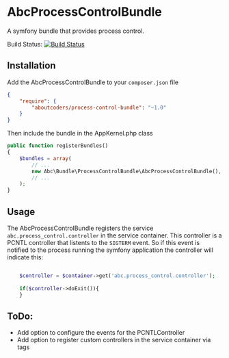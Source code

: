 AbcProcessControlBundle
=======================

A symfony bundle that provides process control.

Build Status: [![Build Status](https://travis-ci.org/aboutcoders/process-control-bundle.svg?branch=master)](https://travis-ci.org/aboutcoders/process-control-bundle)

## Installation

Add the AbcProcessControlBundle to your `composer.json` file

```json
{
    "require": {
        "aboutcoders/process-control-bundle": "~1.0"
    }
}
```

Then include the bundle in the AppKernel.php class

```php
public function registerBundles()
{
    $bundles = array(
        // ...
        new Abc\Bundle\ProcessControlBundle\AbcProcessControlBundle(),
        // ...
    );
}
```

## Usage

The AbcProcessControlBundle registers the service `abc.process_control.controller` in the service container. This controller is a PCNTL controller that listents to the `SIGTERM` event. So if this event is notified to the process running the symfony application the controller will indicate this:

```php

    $controller = $container->get('abc.process_control.controller');
    
    if($controller->doExit()){
    }
```



## ToDo:

- Add option to configure the events for the PCNTLController
- Add option to register custom controllers in the service container via tags
